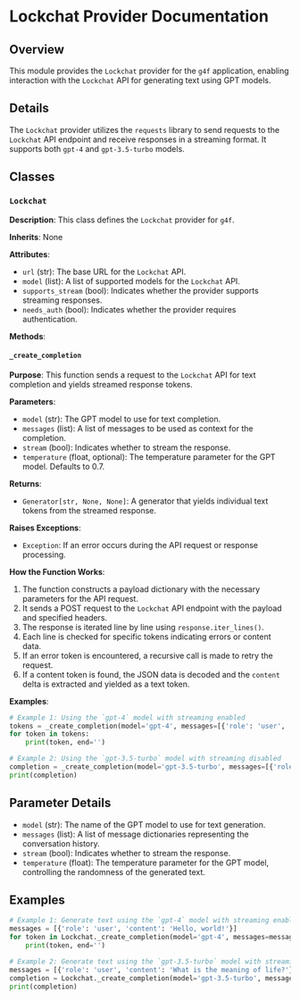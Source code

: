 # Lockchat Provider Documentation

## Overview

This module provides the `Lockchat` provider for the `g4f` application, enabling interaction with the `Lockchat` API for generating text using GPT models.

## Details

The `Lockchat` provider utilizes the `requests` library to send requests to the `Lockchat` API endpoint and receive responses in a streaming format. It supports both `gpt-4` and `gpt-3.5-turbo` models.

## Classes

### `Lockchat`

**Description**: This class defines the `Lockchat` provider for `g4f`.

**Inherits**: None

**Attributes**:
- `url` (str): The base URL for the `Lockchat` API.
- `model` (list): A list of supported models for the `Lockchat` API.
- `supports_stream` (bool): Indicates whether the provider supports streaming responses.
- `needs_auth` (bool): Indicates whether the provider requires authentication.

**Methods**:

#### `_create_completion`

**Purpose**: This function sends a request to the `Lockchat` API for text completion and yields streamed response tokens.

**Parameters**:
- `model` (str): The GPT model to use for text completion.
- `messages` (list): A list of messages to be used as context for the completion.
- `stream` (bool): Indicates whether to stream the response.
- `temperature` (float, optional): The temperature parameter for the GPT model. Defaults to 0.7.

**Returns**:
- `Generator[str, None, None]`: A generator that yields individual text tokens from the streamed response.

**Raises Exceptions**:
- `Exception`: If an error occurs during the API request or response processing.

**How the Function Works**:
1. The function constructs a payload dictionary with the necessary parameters for the API request.
2. It sends a POST request to the `Lockchat` API endpoint with the payload and specified headers.
3. The response is iterated line by line using `response.iter_lines()`.
4. Each line is checked for specific tokens indicating errors or content data.
5. If an error token is encountered, a recursive call is made to retry the request.
6. If a content token is found, the JSON data is decoded and the `content` delta is extracted and yielded as a text token.

**Examples**:
```python
# Example 1: Using the `gpt-4` model with streaming enabled
tokens = _create_completion(model='gpt-4', messages=[{'role': 'user', 'content': 'Hello, world!'}] , stream=True)
for token in tokens:
    print(token, end='')

# Example 2: Using the `gpt-3.5-turbo` model with streaming disabled
completion = _create_completion(model='gpt-3.5-turbo', messages=[{'role': 'user', 'content': 'What is the meaning of life?'}], stream=False)
print(completion)
```

## Parameter Details

- `model` (str): The name of the GPT model to use for text generation.
- `messages` (list): A list of message dictionaries representing the conversation history.
- `stream` (bool): Indicates whether to stream the response.
- `temperature` (float): The temperature parameter for the GPT model, controlling the randomness of the generated text.

## Examples

```python
# Example 1: Generate text using the `gpt-4` model with streaming enabled
messages = [{'role': 'user', 'content': 'Hello, world!'}]
for token in Lockchat._create_completion(model='gpt-4', messages=messages, stream=True):
    print(token, end='')

# Example 2: Generate text using the `gpt-3.5-turbo` model with streaming disabled
messages = [{'role': 'user', 'content': 'What is the meaning of life?'}]
completion = Lockchat._create_completion(model='gpt-3.5-turbo', messages=messages, stream=False)
print(completion)
```